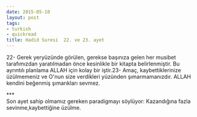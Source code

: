 ```yaml
---
date: 2015-05-10
layout: post
tags:
- turkish
- quickread
title: Hadid Suresi  22. ve 23. ayet
---
```


22- Gerek yeryüzünde görülen, gerekse başınıza gelen her musibet tarafımızdan yaratılmadan önce kesinlikle bir kitapta belirlenmiştir. Bu ayrıntılı planlama ALLAH için kolay bir iştir.23- Amaç, kaybettiklerinize üzülmemeniz ve O'nun size verdikleri yüzünden şımarmamanızdır. ALLAH kendini beğenmiş şımarıkları sevmez.

\*\*\*  
Son ayet sahip olmamız gereken paradigmayı söylüyor: Kazandığına fazla sevinme,kaybettiğine üzülme.
